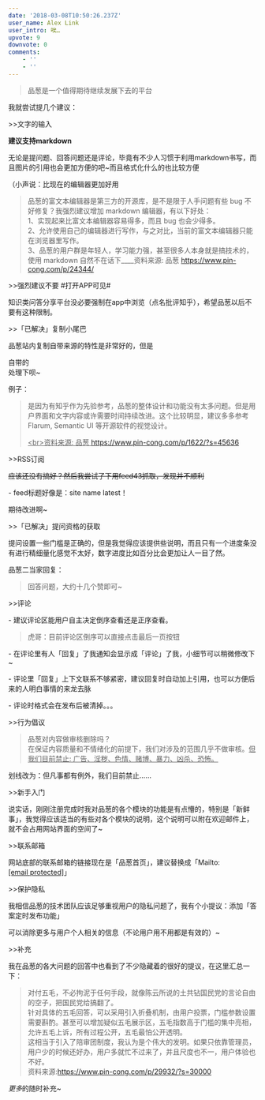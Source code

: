 ```yaml
---
date: '2018-03-08T10:50:26.237Z'
user_name: Alex Link
user_intro: 唉…
upvote: 9
downvote: 0
comments:
    - ''
    - ''
---
```


> 品葱是一个值得期待继续发展下去的平台

我就尝试提几个建议：

\>>文字的输入

**建议支持markdown**

无论是提问题、回答问题还是评论，毕竟有不少人习惯于利用markdown书写，而且图片的引用也会更加方便的吧~而且格式化什么的也比较方便

（小声说：比现在的编辑器更加好用

> 品葱的富文本编辑器是第三方的开源库，是不是限于人手问题有些 bug 不好修复？我强烈建议增加 markdown 编辑器，有以下好处：  
> 1、实现起来比富文本编辑器容易得多，而且 bug 也会少得多。  
> 2、允许使用自己的编辑器进行写作，与之对比，当前的富文本编辑器只能在浏览器里写作。  
> 3、品葱的用户群是年轻人，学习能力强，甚至很多人本身就是搞技术的，使用 markdown 自然不在话下\_\_\_\_资料来源: 品葱 https://www.pin-cong.com/p/24344/

  

\>>强烈建议不要 #打开APP可见# 

知识类问答分享平台没必要强制在app中浏览（点名批评知乎），希望品葱以后不要有这种限制。

  

\>>「已解决」复制小尾巴  

品葱站内复制自带来源的特性是非常好的，但是

自带的<br>处理下呗~

例子：

> 是因为有知乎作为先验参考，品葱的整体设计和功能没有太多问题。但是用户界面和文字内容或许需要时间持续改进。这个比较明显，建议多多参考 Flarum, Semantic UI 等开源软件的视觉设计。
> 
> <u style="text-align:left;">&lt;br&gt;资料来源: 品葱 <a href="https://archive.is/o/FEkAq/https://via.hypothes.is/https://www.pin-cong.com/p/1622/?s=45636" style="text-align:left;">https://www.pin-cong.com/p/1622/?s=45636</a></u>

  

\>>RSS订阅

<strike style="text-align:left;">应该还没有搞好？然后我尝试了下用feed43抓取，发现并不顺利</strike>

\- feed标题好像是：site name latest！

期待改进啊~

  

\>>「已解决」提问资格的获取

提问设置一些门槛是正确的，但是我觉得应该提供些说明，而且只有一个进度条没有进行精细量化感觉不太好，数字进度比如百分比会更加让人一目了然。

品葱二当家回复：

> 回答问题，大约十几个赞即可~

  

\>>评论

\- 建议评论区能用户自主决定倒序查看还是正序查看。

> 虎哥：目前评论区倒序可以直接点击最后一页按钮  

\- 在评论里有人「回复」了我通知会显示成「评论」了我，小细节可以稍微修改下~

\- 评论里「回复」上下文联系不够紧密，建议回复时自动加上引用，也可以方便后来的人明白事情的来龙去脉

\- 评论时格式会在发布后被清掉。。。

  

\>>行为倡议

> 品葱对内容做审核删除吗？  
> 在保证内容质量和不情绪化的前提下，我们对涉及的范围几乎不做审核。<u style="text-align:left;">但我们目前禁止: 广告、淫秽、色情、赌博、暴力、凶杀、恐怖。</u>

划线改为：但凡事都有例外，我们目前禁止......

  

\>>新手入门

说实话，刚刚注册完成时我对品葱的各个模块的功能是有点懵的，特别是「新鲜事」，我觉得应该适当的有些对各个模块的说明，这个说明可以附在欢迎邮件上，就不会占用网站界面的空间了~

  

\>>联系邮箱  

网站底部的联系邮箱的链接现在是「品葱首页」，建议替换成「Mailto:[\[email protected\]](https://www.pin-cong.com/cdn-cgi/l/email-protection)」

  

\>>保护隐私

我相信品葱的技术团队应该足够重视用户的隐私问题了，我有个小提议：添加「答案定时发布功能」

可以消除更多与用户个人相关的信息（不论用户用不用都是有效的）~

  

\>>补充

我在品葱的各大问题的回答中也看到了不少隐藏着的很好的提议，在这里汇总一下：

> 对付五毛，不必拘泥于任何手段，就像陈云所说的土共钻国民党的言论自由的空子，把国民党给搞翻了。  
> 针对具体的五毛回答，可以采用引入折叠机制，由用户投票，门槛参数设置需要斟酌。甚至可以增加疑似五毛展示区，五毛指数高于门槛的集中亮相，允许五毛上诉，所有过程公开，五毛最怕公开透明。  
> 这相当于引入了陪审团制度，我认为是个伟大的发明。如果只依靠管理员，用户少的时候还好办，用户多就忙不过来了，并且尺度也不一，用户体验也不好。  
> 资料来源:https://www.pin-cong.com/p/29932/?s=30000

*更多*的随时补充~
